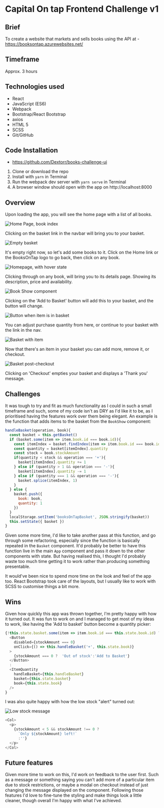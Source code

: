 # Capital On tap Frontend Challenge v1

## Brief
To create a website that markets and sells books using the API at - https://booksontap.azurewebsites.net/

## Timeframe
Approx. 3 hours

## Technologies used

* React
* JavaScript (ES6)
* Webpack
* Bootstrap/React Bootstrap
* axios
* HTML 5
* SCSS
* Git/GitHub

## Code Installation

- https://github.com/Dextorr/books-challenge-ui

1. Clone or download the repo
2. Install with `yarn` in Terminal
3. Run the webpack dev server with `yarn serve` in Terminal
4. A browser window should open with the app on http://localhost:8000

## Overview

Upon loading the app, you will see the home page with a list of all books.

![Home Page, book index](https://media.git.generalassemb.ly/user/17636/files/3232d380-a4ad-11e9-876e-847df385e5ad)

Clicking on the basket link in the navbar will bring you to your basket.

![Empty basket](https://media.git.generalassemb.ly/user/17636/files/8a69d580-a4ad-11e9-97af-87b21a88eb27)

It's empty right now, so let's add some books to it. Click on the Home link or the BooksOnTap logo to go back, then click on any book.

![Homepage, with hover state](https://media.git.generalassemb.ly/user/17636/files/d3ba2500-a4ad-11e9-9b05-43f767336321)

Clicking through on any book, will bring you to its details page. Showing its description, price and availability.

![Book Show component](https://media.git.generalassemb.ly/user/17636/files/fea47900-a4ad-11e9-9c4f-3919d4de6fad)

Clicking on the 'Add to Basket' button will add this to your basket, and the button will change.

![Button when item is in basket](https://media.git.generalassemb.ly/user/17636/files/973af900-a4ae-11e9-851b-7a59cf3d0427)

You can adjust purchase quantity from here, or continue to your basket with the link in the nav.

![Basket with item](https://media.git.generalassemb.ly/user/17636/files/d0736900-a4ae-11e9-8284-6160aaaca8a6)

Now that there's an item in your basket you can add more, remove it, or checkout.

![Basket post-checkout](https://media.git.generalassemb.ly/user/17636/files/1fb99980-a4af-11e9-8b96-f99619426542)

Clicking on 'Checkout' empties your basket and displays a 'Thank you' message.

## Challenges

It was tough to try and fit as much functionality as I could in such a small timeframe and such, some of my code isn't as DRY as I'd like it to be, as I prioritised having the features work over them being elegant. An example is the function that adds items to the basket from the `BookShow` component:

```javascript
handleBasket(operation, book){
  const basket = this.getBasket()
  if (basket.some(item => item.book.id === book.id)){
    const itemIndex = basket.findIndex(item => item.book.id === book.id)
    const quantity = basket[itemIndex].quantity
    const stock = book.stockAmount
    if(quantity < stock && operation === '+'){
      basket[itemIndex].quantity += 1
    } else if (quantity > 1 && operation === '-'){
      basket[itemIndex].quantity -= 1
    } else if (quantity === 1 && operation === '-'){
      basket.splice(itemIndex, 1)
    }
  } else {
    basket.push({
      book: book,
      quantity: 1
    })
  }
  localStorage.setItem('booksOnTapBasket', JSON.stringify(basket))
  this.setState({ basket })
}
```

Given some more time, I'd like to take another pass at this function, and go through some refactoring, especially since the function is basically repeated in the `Basket` component. It'd probably be better to have this function live in the main `App` component and pass it down to the other components with state. But having realised this, I thought I'd probably waste too much time getting it to work rather than producing something presentable.

It would've been nice to spend more time on the look and feel of the app too. React Bootstrap took care of the layouts, but I usually like to work with SCSS to customise things a bit more.

## Wins

Given how quickly this app was thrown together, I'm pretty happy with how it turned out. It was fun to work on and I managed to get most of my ideas to work, like having the 'Add to basket' button become a quantity picker:

```javascript
{!this.state.basket.some(item => item.book.id === this.state.book.id) ?
  <Button
    disabled={stockAmount === 0}
    onClick={() => this.handleBasket('+', this.state.book)}
  >
    {stockAmount === 0 ?  'Out of stock':'Add to Basket'}
  </Button>
  :
  <ItemQuantity
    handleBasket={this.handleBasket}
    basket={this.state.basket}
    book={this.state.book}
  />
}
```

I was also quite happy with how the low stock "alert" turned out:

![Low stock message](https://media.git.generalassemb.ly/user/17636/files/e8002100-a4b1-11e9-9943-db5713080d62)

```javascript
<Col>
  <p>
    {stockAmount < 5 && stockAmount !== 0 ?
      `Only ${stockAmount} left!`
      :''}
  </p>
</Col>
```

## Future features

Given more time to work on this, I'd work on feedback to the user first. Such as a message or something saying you can't add more of a particular item due to stock restrictions, or maybe a modal on checkout instead of just changing the message displayed on the component. Following those features I'd love to fine-tune the styling and make things look a little cleaner, though overall I'm happy with what I've achieved.
